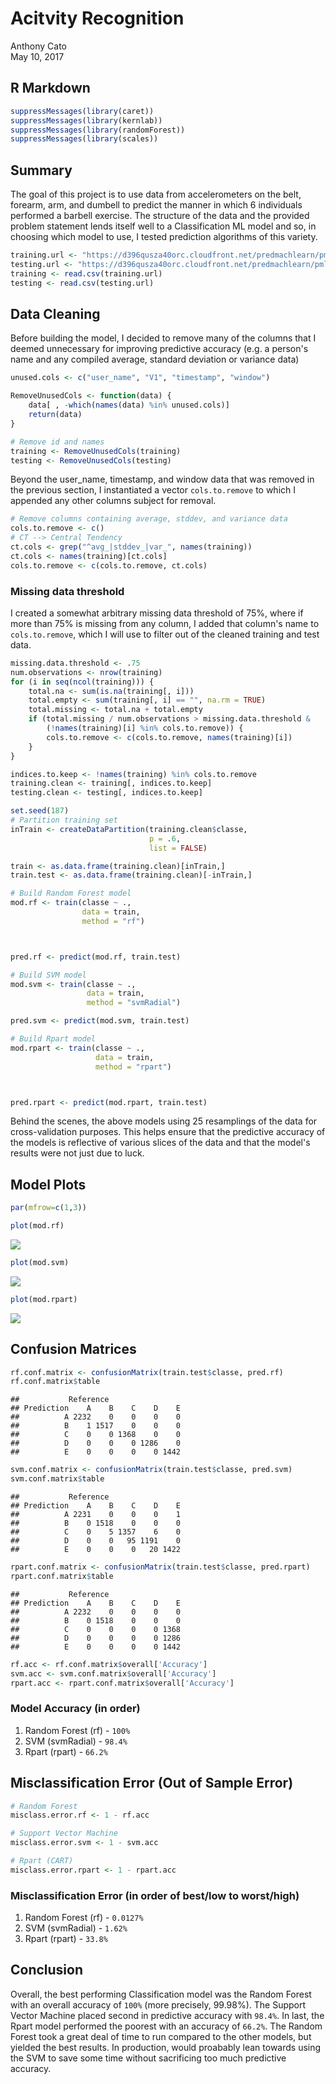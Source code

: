 # Acitvity Recognition
Anthony Cato  
May 10, 2017  



## R Markdown

```r
suppressMessages(library(caret))
suppressMessages(library(kernlab))
suppressMessages(library(randomForest))
suppressMessages(library(scales))
```

## Summary
The goal of this project is to use data from accelerometers on the belt, forearm, arm, and dumbell to predict the manner in which 6 individuals performed a barbell exercise. The structure of the data and the provided problem statement lends itself well to a Classification ML model and so, in choosing which model to use, I tested prediction algorithms of this variety.  


```r
training.url <- "https://d396qusza40orc.cloudfront.net/predmachlearn/pml-training.csv"
testing.url <- "https://d396qusza40orc.cloudfront.net/predmachlearn/pml-testing.csv"
training <- read.csv(training.url)
testing <- read.csv(testing.url)
```

## Data Cleaning
Before building the model, I decided to remove many of the columns that I deemed unnecessary for improving predictive accuracy (e.g. a person's name and any compiled average, standard deviation or variance data) 

```r
unused.cols <- c("user_name", "V1", "timestamp", "window")

RemoveUnusedCols <- function(data) {
    data[ , -which(names(data) %in% unused.cols)]
    return(data)
}

# Remove id and names
training <- RemoveUnusedCols(training)
testing <- RemoveUnusedCols(testing)
```

Beyond the user_name, timestamp, and window data that was removed in the previous section, I instantiated a vector ```cols.to.remove``` to which I appended any other columns subject for removal.

```r
# Remove columns containing average, stddev, and variance data
cols.to.remove <- c()
# CT --> Central Tendency 
ct.cols <- grep("^avg_|stddev_|var_", names(training))
ct.cols <- names(training)[ct.cols]
cols.to.remove <- c(cols.to.remove, ct.cols)
```

### Missing data threshold
I created a somewhat arbitrary missing data threshold of 75%, where if more than 75% is missing from any column, I added that column's name to ```cols.to.remove```, which I will use to filter out of the cleaned training and test data. 

```r
missing.data.threshold <- .75
num.observations <- nrow(training)
for (i in seq(ncol(training))) {
    total.na <- sum(is.na(training[, i]))
    total.empty <- sum(training[, i] == "", na.rm = TRUE)
    total.missing <- total.na + total.empty
    if (total.missing / num.observations > missing.data.threshold & 
        (!names(training)[i] %in% cols.to.remove)) {
        cols.to.remove <- c(cols.to.remove, names(training)[i])
    }
}

indices.to.keep <- !names(training) %in% cols.to.remove
training.clean <- training[, indices.to.keep] 
testing.clean <- testing[, indices.to.keep]
```


```r
set.seed(187)
# Partition training set
inTrain <- createDataPartition(training.clean$classe,
                               p = .6,
                               list = FALSE)

train <- as.data.frame(training.clean)[inTrain,]
train.test <- as.data.frame(training.clean)[-inTrain,]
```


```r
# Build Random Forest model
mod.rf <- train(classe ~ .,
                data = train,
                method = "rf")



pred.rf <- predict(mod.rf, train.test)
```


```r
# Build SVM model
mod.svm <- train(classe ~ .,
                 data = train,
                 method = "svmRadial")

pred.svm <- predict(mod.svm, train.test)
```


```r
# Build Rpart model
mod.rpart <- train(classe ~ .,
                   data = train,
                   method = "rpart")



pred.rpart <- predict(mod.rpart, train.test)
```
Behind the scenes, the above models using 25 resamplings of the data for cross-validation purposes. This helps ensure that the predictive accuracy of the models is reflective of various slices of the data and that the model's results were not just due to luck. 

## Model Plots

```r
par(mfrow=c(1,3))

plot(mod.rf)
```

![](course_8_final_project_files/figure-html/plot_models-1.png)<!-- -->

```r
plot(mod.svm)
```

![](course_8_final_project_files/figure-html/plot_models-2.png)<!-- -->

```r
plot(mod.rpart)
```

![](course_8_final_project_files/figure-html/plot_models-3.png)<!-- -->

## Confusion Matrices

```r
rf.conf.matrix <- confusionMatrix(train.test$classe, pred.rf)
rf.conf.matrix$table
```

```
##           Reference
## Prediction    A    B    C    D    E
##          A 2232    0    0    0    0
##          B    1 1517    0    0    0
##          C    0    0 1368    0    0
##          D    0    0    0 1286    0
##          E    0    0    0    0 1442
```

```r
svm.conf.matrix <- confusionMatrix(train.test$classe, pred.svm)
svm.conf.matrix$table
```

```
##           Reference
## Prediction    A    B    C    D    E
##          A 2231    0    0    0    1
##          B    0 1518    0    0    0
##          C    0    5 1357    6    0
##          D    0    0   95 1191    0
##          E    0    0    0   20 1422
```

```r
rpart.conf.matrix <- confusionMatrix(train.test$classe, pred.rpart)
rpart.conf.matrix$table
```

```
##           Reference
## Prediction    A    B    C    D    E
##          A 2232    0    0    0    0
##          B    0 1518    0    0    0
##          C    0    0    0    0 1368
##          D    0    0    0    0 1286
##          E    0    0    0    0 1442
```

```r
rf.acc <- rf.conf.matrix$overall['Accuracy']
svm.acc <- svm.conf.matrix$overall['Accuracy'] 
rpart.acc <- rpart.conf.matrix$overall['Accuracy']
```

### Model Accuracy (in order)
1. Random Forest (rf) - ``100%``
2. SVM (svmRadial) - ``98.4%``
2. Rpart (rpart) - ``66.2%``

## Misclassification Error (Out of Sample Error)

```r
# Random Forest
misclass.error.rf <- 1 - rf.acc

# Support Vector Machine
misclass.error.svm <- 1 - svm.acc

# Rpart (CART)
misclass.error.rpart <- 1 - rpart.acc
```

### Misclassification Error (in order of best/low to worst/high)
1. Random Forest (rf) - ``0.0127%``
2. SVM (svmRadial) - ``1.62%``
2. Rpart (rpart) - ``33.8%``

## Conclusion
Overall, the best performing Classification model was the Random Forest with an overall accuracy of ``100%`` (more precisely, 99.98%). The Support Vector Machine placed second in predictive accuracy with ``98.4%``. In last, the Rpart model performed the poorest with an accuracy of ``66.2%``. The Random Forest took a great deal of time to run compared to the other models, but yielded the best results. In production, would proabably lean towards using the SVM to save some time without sacrificing too much predictive accuracy.  
